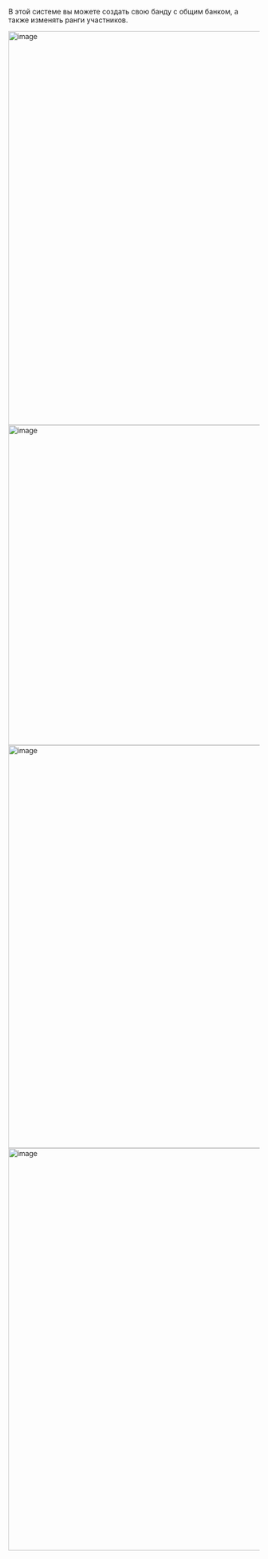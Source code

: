 В этой системе вы можете создать свою банду с общим банком, а также изменять ранги участников.

<img width="741" height="790" alt="image" src="https://github.com/user-attachments/assets/57c18435-e4b3-40bb-94ef-10d492690df7" />

<img width="816" height="642" alt="image" src="https://github.com/user-attachments/assets/db729c86-a185-43aa-b5d7-f87fb7fbaf10" />

<img width="1238" height="808" alt="image" src="https://github.com/user-attachments/assets/3a06c54a-842a-4702-a6af-9f5e5f4d4217" />

<img width="1214" height="807" alt="image" src="https://github.com/user-attachments/assets/cc283e2f-8deb-4841-b5fd-a1291dd1697b" />

